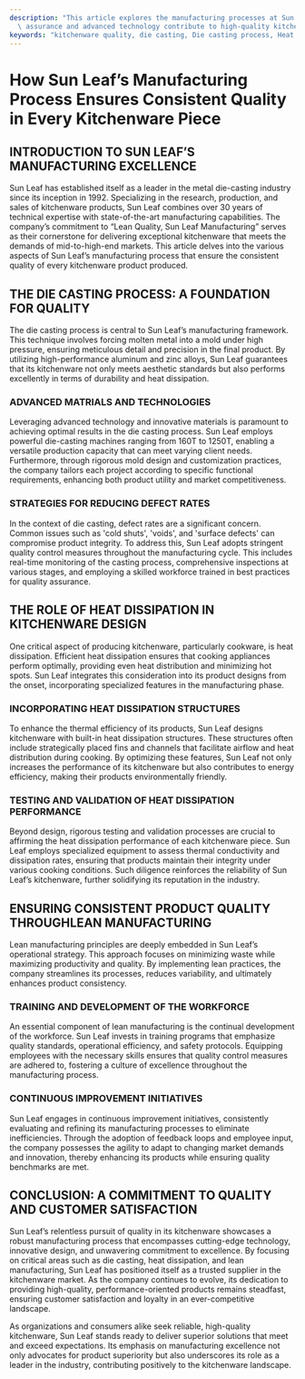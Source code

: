 ```yaml
---
description: "This article explores the manufacturing processes at Sun Leaf, highlighting how quality\
  \ assurance and advanced technology contribute to high-quality kitchenware production."
keywords: "kitchenware quality, die casting, Die casting process, Heat dissipation performance"
---
```

# How Sun Leaf’s Manufacturing Process Ensures Consistent Quality in Every Kitchenware Piece

## INTRODUCTION TO SUN LEAF’S MANUFACTURING EXCELLENCE

Sun Leaf has established itself as a leader in the metal die-casting industry since its inception in 1992. Specializing in the research, production, and sales of kitchenware products, Sun Leaf combines over 30 years of technical expertise with state-of-the-art manufacturing capabilities. The company’s commitment to “Lean Quality, Sun Leaf Manufacturing” serves as their cornerstone for delivering exceptional kitchenware that meets the demands of mid-to-high-end markets. This article delves into the various aspects of Sun Leaf’s manufacturing process that ensure the consistent quality of every kitchenware product produced.

## THE DIE CASTING PROCESS: A FOUNDATION FOR QUALITY

The die casting process is central to Sun Leaf’s manufacturing framework. This technique involves forcing molten metal into a mold under high pressure, ensuring meticulous detail and precision in the final product. By utilizing high-performance aluminum and zinc alloys, Sun Leaf guarantees that its kitchenware not only meets aesthetic standards but also performs excellently in terms of durability and heat dissipation.

### ADVANCED MATRIALS AND TECHNOLOGIES

Leveraging advanced technology and innovative materials is paramount to achieving optimal results in the die casting process. Sun Leaf employs powerful die-casting machines ranging from 160T to 1250T, enabling a versatile production capacity that can meet varying client needs. Furthermore, through rigorous mold design and customization practices, the company tailors each project according to specific functional requirements, enhancing both product utility and market competitiveness.

### STRATEGIES FOR REDUCING DEFECT RATES

In the context of die casting, defect rates are a significant concern. Common issues such as 'cold shuts', 'voids', and 'surface defects' can compromise product integrity. To address this, Sun Leaf adopts stringent quality control measures throughout the manufacturing cycle. This includes real-time monitoring of the casting process, comprehensive inspections at various stages, and employing a skilled workforce trained in best practices for quality assurance.

## THE ROLE OF HEAT DISSIPATION IN KITCHENWARE DESIGN

One critical aspect of producing kitchenware, particularly cookware, is heat dissipation. Efficient heat dissipation ensures that cooking appliances perform optimally, providing even heat distribution and minimizing hot spots. Sun Leaf integrates this consideration into its product designs from the onset, incorporating specialized features in the manufacturing phase.

### INCORPORATING HEAT DISSIPATION STRUCTURES

To enhance the thermal efficiency of its products, Sun Leaf designs kitchenware with built-in heat dissipation structures. These structures often include strategically placed fins and channels that facilitate airflow and heat distribution during cooking. By optimizing these features, Sun Leaf not only increases the performance of its kitchenware but also contributes to energy efficiency, making their products environmentally friendly.

### TESTING AND VALIDATION OF HEAT DISSIPATION PERFORMANCE

Beyond design, rigorous testing and validation processes are crucial to affirming the heat dissipation performance of each kitchenware piece. Sun Leaf employs specialized equipment to assess thermal conductivity and dissipation rates, ensuring that products maintain their integrity under various cooking conditions. Such diligence reinforces the reliability of Sun Leaf’s kitchenware, further solidifying its reputation in the industry.

## ENSURING CONSISTENT PRODUCT QUALITY THROUGHLEAN MANUFACTURING

Lean manufacturing principles are deeply embedded in Sun Leaf’s operational strategy. This approach focuses on minimizing waste while maximizing productivity and quality. By implementing lean practices, the company streamlines its processes, reduces variability, and ultimately enhances product consistency.

### TRAINING AND DEVELOPMENT OF THE WORKFORCE

An essential component of lean manufacturing is the continual development of the workforce. Sun Leaf invests in training programs that emphasize quality standards, operational efficiency, and safety protocols. Equipping employees with the necessary skills ensures that quality control measures are adhered to, fostering a culture of excellence throughout the manufacturing process.

### CONTINUOUS IMPROVEMENT INITIATIVES

Sun Leaf engages in continuous improvement initiatives, consistently evaluating and refining its manufacturing processes to eliminate inefficiencies. Through the adoption of feedback loops and employee input, the company possesses the agility to adapt to changing market demands and innovation, thereby enhancing its products while ensuring quality benchmarks are met.

## CONCLUSION: A COMMITMENT TO QUALITY AND CUSTOMER SATISFACTION

Sun Leaf’s relentless pursuit of quality in its kitchenware showcases a robust manufacturing process that encompasses cutting-edge technology, innovative design, and unwavering commitment to excellence. By focusing on critical areas such as die casting, heat dissipation, and lean manufacturing, Sun Leaf has positioned itself as a trusted supplier in the kitchenware market. As the company continues to evolve, its dedication to providing high-quality, performance-oriented products remains steadfast, ensuring customer satisfaction and loyalty in an ever-competitive landscape.

As organizations and consumers alike seek reliable, high-quality kitchenware, Sun Leaf stands ready to deliver superior solutions that meet and exceed expectations. Its emphasis on manufacturing excellence not only advocates for product superiority but also underscores its role as a leader in the industry, contributing positively to the kitchenware landscape.
